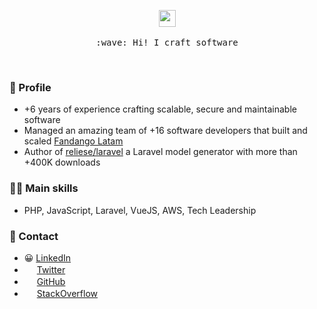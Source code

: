 <p align="center">
  <img src="https://emojis.slackmojis.com/emojis/images/1450731329/226/mario.gif" width="27px">
  <br><br>
  <samp>
    :wave: Hi! I craft software
  </samp>
</p>
  <br>

### 👦 Profile
- +6 years of experience crafting scalable, secure and maintainable software
- Managed an amazing team of +16 software developers that built and scaled [Fandango Latam](http://www.fandango.lat)
- Author of [reliese/laravel](https://github.com/reliese/laravel) a Laravel model generator with more than +400K downloads

### 👨‍💻 Main skills
- PHP, JavaScript, Laravel, VueJS, AWS, Tech Leadership

### 📩 Contact
- 😀 [LinkedIn](https://linkedin.com/in/cristian-llanos)
- <img src="https://emojis.slackmojis.com/emojis/images/1582776773/7926/twitter.png?1582776773" width="16px"> [Twitter](https://twitter.com/cris_decode)
- <img src="https://emojis.slackmojis.com/emojis/images/1450822151/257/github.png?1450822151" width="16px"> [GitHub](https://github.com/CristianLlanos)
- <img src="https://emojis.slackmojis.com/emojis/images/1462799966/405/stackoverflow.png?1462799966" width="16px"> [StackOverflow](https://stackoverflow.com/users/7062181/cristian-llanos)